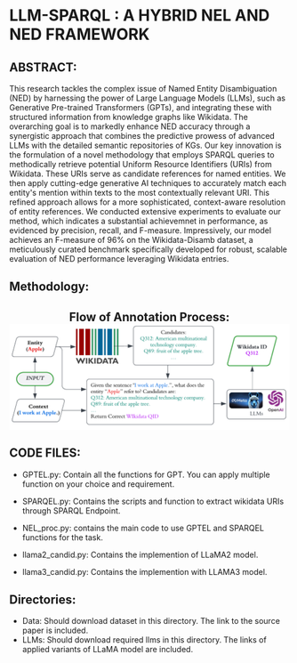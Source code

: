 # LLM-SPARQL : A HYBRID NEL AND NED FRAMEWORK

ABSTRACT:
-
This research tackles the complex issue of Named Entity Disambiguation (NED) by harnessing the power of Large Language Models (LLMs), such as Generative Pre-trained Transformers (GPTs), and integrating these with structured information from knowledge graphs like Wikidata. The overarching goal is to markedly enhance NED accuracy through a synergistic approach that combines the predictive prowess of advanced LLMs with the detailed semantic repositories of KGs. Our key innovation is the formulation of a novel methodology that employs SPARQL queries to methodically retrieve potential Uniform Resource Identifiers (URIs) from Wikidata. These URIs serve as candidate references for named entities. We then apply cutting-edge generative AI techniques to accurately match each entity's mention within texts to the most contextually relevant URI. This refined approach allows for a more sophisticated, context-aware resolution of entity references. We conducted extensive experiments to evaluate our method, which indicates a substantial achievemnet in performance, as evidenced by precision, recall, and F-measure. Impressively, our model achieves an F-measure of 96\% on the Wikidata-Disamb dataset, a meticulously curated benchmark specifically developed for robust, scalable evaluation of NED performance leveraging Wikidata entries.

Methodology:
-
<h2 align="center">
  Flow of Annotation Process:
  <img align="center" src="gpt-sparql.png" alt="...">
</h2>

CODE FILES:
-
- GPTEL.py: Contain all the functions for GPT. You can apply multiple function on your choice and requirement.
- SPARQEL.py: Contains the scripts and function to extract wikidata URIs through SPARQL Endpoint.
- NEL_proc.py: contains the main code to use GPTEL and SPARQEL functions for the task.

- llama2_candid.py: Contains the implemention of LLaMA2 model.
- llama3_candid.py: Contains the implemention with LLAMA3 model.


Directories:
-
- Data: Should download dataset in this directory. The link to the source paper is included.
- LLMs: Should download required llms in this directory. The links of applied variants of LLaMA model are included.


